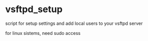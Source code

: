 # vsftpd_setup

script for setup settings and add local users to your vsftpd server

for linux sistems, need sudo access
